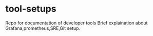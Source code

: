 # tool-setups
Repo for documentation of developer tools
Brief explaination about Grafana,prometheus,SRE,Git setup.
